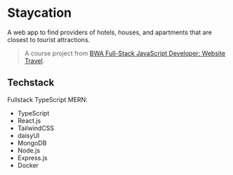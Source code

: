 # Staycation

A web app to find providers of hotels, houses, and apartments that are closest to tourist attractions.

> A course project from [BWA Full-Stack JavaScript Developer: Website Travel](https://www.buildwithangga.com/kelas/full-stack-javascript-developer-website-travel).

## Techstack

Fullstack TypeScript MERN:

- TypeScript
- React.js
- TailwindCSS
- daisyUI
- MongoDB
- Node.js
- Express.js
- Docker
